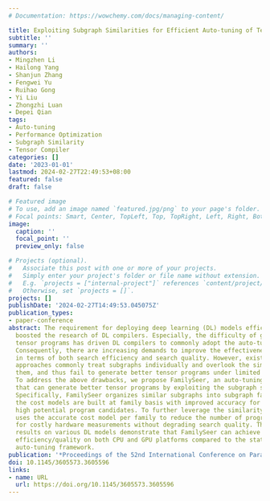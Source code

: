 ```yaml
---
# Documentation: https://wowchemy.com/docs/managing-content/

title: Exploiting Subgraph Similarities for Efficient Auto-tuning of Tensor Programs
subtitle: ''
summary: ''
authors:
- Mingzhen Li
- Hailong Yang
- Shanjun Zhang
- Fengwei Yu
- Ruihao Gong
- Yi Liu
- Zhongzhi Luan
- Depei Qian
tags:
- Auto-tuning
- Performance Optimization
- Subgraph Similarity
- Tensor Compiler
categories: []
date: '2023-01-01'
lastmod: 2024-02-27T22:49:53+08:00
featured: false
draft: false

# Featured image
# To use, add an image named `featured.jpg/png` to your page's folder.
# Focal points: Smart, Center, TopLeft, Top, TopRight, Left, Right, BottomLeft, Bottom, BottomRight.
image:
  caption: ''
  focal_point: ''
  preview_only: false

# Projects (optional).
#   Associate this post with one or more of your projects.
#   Simply enter your project's folder or file name without extension.
#   E.g. `projects = ["internal-project"]` references `content/project/deep-learning/index.md`.
#   Otherwise, set `projects = []`.
projects: []
publishDate: '2024-02-27T14:49:53.045075Z'
publication_types:
- paper-conference
abstract: The requirement for deploying deep learning (DL) models efficiently has
  boosted the research of DL compilers. Especially, the difficulty of generating optimized
  tensor programs has driven DL compilers to commonly adopt the auto-tuning approaches.
  Consequently, there are increasing demands to improve the effectiveness of auto-tuning
  in terms of both search efficiency and search quality. However, existing auto-tuning
  approaches commonly treat subgraphs individually and overlook the similarities among
  them, and thus fail to generate better tensor programs under limited time budget.
  To address the above drawbacks, we propose FamilySeer, an auto-tuning framework
  that can generate better tensor programs by exploiting the subgraph similarities.
  Specifically, FamilySeer organizes similar subgraphs into subgraph families, where
  the cost models are built at family basis with improved accuracy for estimating
  high potential program candidates. To further leverage the similarity, FamilySeer
  uses the accurate cost model per family to reduce the number of program candidates
  for costly hardware measurements without degrading search quality. The experiment
  results on various DL models demonstrate that FamilySeer can achieve better search
  efficiency/quality on both CPU and GPU platforms compared to the state-of-the-art
  auto-tuning framework.
publication: '*Proceedings of the 52nd International Conference on Parallel Processing*'
doi: 10.1145/3605573.3605596
links:
- name: URL
  url: https://doi.org/10.1145/3605573.3605596
---
```

